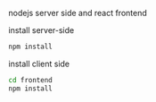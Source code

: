 nodejs server side and react frontend

install server-side

```sh
npm install
```

install client side

```sh
cd frontend
npm install
```
